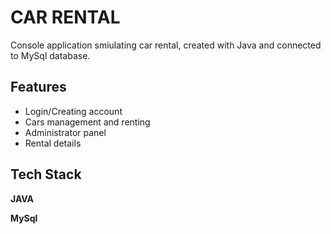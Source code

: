 
# CAR RENTAL

Console application smiulating car rental, created with Java and connected to MySql database.


## Features

- Login/Creating account
- Cars management and renting
- Administrator panel
- Rental details


## Tech Stack

**JAVA**

**MySql**


